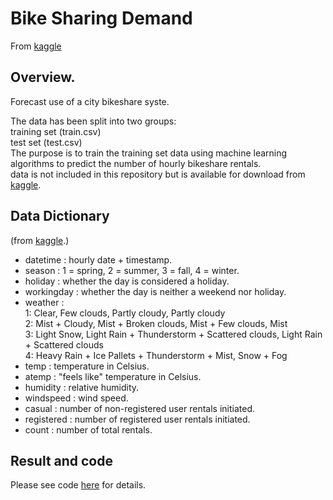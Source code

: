 # Bike Sharing Demand

From [kaggle](https://www.kaggle.com/c/bike-sharing-demand/overview)

## Overview. 

Forecast use of a city bikeshare syste.  

The data has been split into two groups:  
training set (train.csv)  
test set (test.csv)  
The purpose is to train the training set data using machine learning algorithms to predict the number of hourly bikeshare rentals.  
data is not included in this repository but is available for download from [kaggle](https://www.kaggle.com/c/bike-sharing-demand/overview).  

## Data Dictionary
(from [kaggle](https://www.kaggle.com/c/bike-sharing-demand/data).)
- datetime : hourly date + timestamp.   
- season :  1 = spring, 2 = summer, 3 = fall, 4 = winter.   
- holiday : whether the day is considered a holiday. 
- workingday : whether the day is neither a weekend nor holiday. 
- weather :   
   1: Clear, Few clouds, Partly cloudy, Partly cloudy   
   2: Mist + Cloudy, Mist + Broken clouds, Mist + Few clouds, Mist   
   3: Light Snow, Light Rain + Thunderstorm + Scattered clouds, Light Rain + Scattered clouds   
   4: Heavy Rain + Ice Pallets + Thunderstorm + Mist, Snow + Fog   
- temp : temperature in Celsius. 
- atemp : "feels like" temperature in Celsius.  
- humidity : relative humidity. 
- windspeed : wind speed.   
- casual : number of non-registered user rentals initiated.  
- registered : number of registered user rentals initiated.  
- count : number of total rentals.  

## Result and code

Please see code [here](https://github.com/ct627/Kaggle_BikeShare/blob/master/bikeshare.ipynb) for details.

